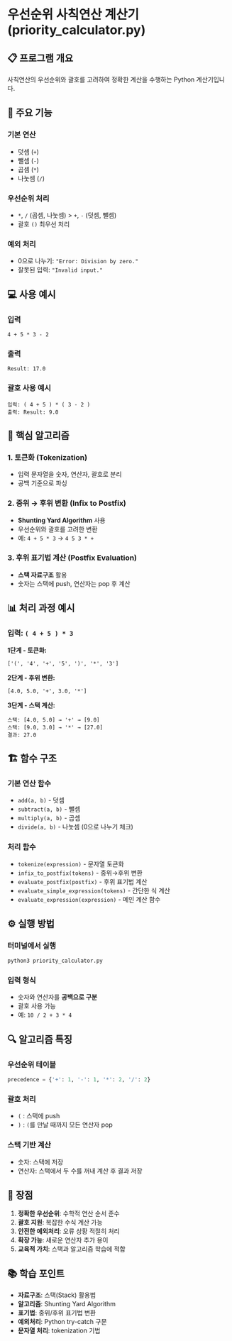 # 우선순위 사칙연산 계산기 (priority_calculator.py)

## 📋 프로그램 개요

사칙연산의 우선순위와 괄호를 고려하여 정확한 계산을 수행하는 Python 계산기입니다.

## 🎯 주요 기능

### 기본 연산
- 덧셈 (`+`)
- 뺄셈 (`-`) 
- 곱셈 (`*`)
- 나눗셈 (`/`)

### 우선순위 처리
- `*`, `/` (곱셈, 나눗셈) > `+`, `-` (덧셈, 뺄셈)
- 괄호 `()` 최우선 처리

### 예외 처리
- 0으로 나누기: `"Error: Division by zero."`
- 잘못된 입력: `"Invalid input."`

## 💻 사용 예시

### 입력
```
4 + 5 * 3 - 2
```

### 출력
```
Result: 17.0
```

### 괄호 사용 예시
```
입력: ( 4 + 5 ) * ( 3 - 2 )
출력: Result: 9.0
```

## 🔧 핵심 알고리즘

### 1. 토큰화 (Tokenization)
- 입력 문자열을 숫자, 연산자, 괄호로 분리
- 공백 기준으로 파싱

### 2. 중위 → 후위 변환 (Infix to Postfix)
- **Shunting Yard Algorithm** 사용
- 우선순위와 괄호를 고려한 변환
- 예: `4 + 5 * 3` → `4 5 3 * +`

### 3. 후위 표기법 계산 (Postfix Evaluation)
- **스택 자료구조** 활용
- 숫자는 스택에 push, 연산자는 pop 후 계산

## 📊 처리 과정 예시

### 입력: `( 4 + 5 ) * 3`

**1단계 - 토큰화:**
```
['(', '4', '+', '5', ')', '*', '3']
```

**2단계 - 후위 변환:**
```
[4.0, 5.0, '+', 3.0, '*']
```

**3단계 - 스택 계산:**
```
스택: [4.0, 5.0] → '+' → [9.0]
스택: [9.0, 3.0] → '*' → [27.0]
결과: 27.0
```

## 🏗️ 함수 구조

### 기본 연산 함수
- `add(a, b)` - 덧셈
- `subtract(a, b)` - 뺄셈  
- `multiply(a, b)` - 곱셈
- `divide(a, b)` - 나눗셈 (0으로 나누기 체크)

### 처리 함수
- `tokenize(expression)` - 문자열 토큰화
- `infix_to_postfix(tokens)` - 중위→후위 변환
- `evaluate_postfix(postfix)` - 후위 표기법 계산
- `evaluate_simple_expression(tokens)` - 간단한 식 계산
- `evaluate_expression(expression)` - 메인 계산 함수

## ⚙️ 실행 방법

### 터미널에서 실행
```bash
python3 priority_calculator.py
```

### 입력 형식
- 숫자와 연산자를 **공백으로 구분**
- 괄호 사용 가능
- 예: `10 / 2 + 3 * 4`

## 🔍 알고리즘 특징

### 우선순위 테이블
```python
precedence = {'+': 1, '-': 1, '*': 2, '/': 2}
```

### 괄호 처리
- `(` : 스택에 push
- `)` : `(`를 만날 때까지 모든 연산자 pop

### 스택 기반 계산
- 숫자: 스택에 저장
- 연산자: 스택에서 두 수를 꺼내 계산 후 결과 저장

## 🚀 장점

1. **정확한 우선순위**: 수학적 연산 순서 준수
2. **괄호 지원**: 복잡한 수식 계산 가능
3. **안전한 예외처리**: 오류 상황 적절히 처리
4. **확장 가능**: 새로운 연산자 추가 용이
5. **교육적 가치**: 스택과 알고리즘 학습에 적합

## 📚 학습 포인트

- **자료구조**: 스택(Stack) 활용법
- **알고리즘**: Shunting Yard Algorithm
- **표기법**: 중위/후위 표기법 변환
- **예외처리**: Python try-catch 구문
- **문자열 처리**: tokenization 기법